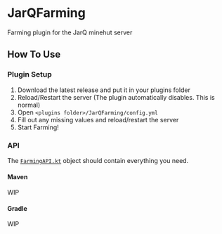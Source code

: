 # JarQFarming
Farming plugin for the JarQ minehut server
## How To Use
### Plugin Setup
1. Download the latest release and put it in your plugins folder
2. Reload/Restart the server (The plugin automatically disables. This is normal)
3. Open `<plugins folder>/JarQFarming/config.yml`
4. Fill out any missing values and reload/restart the server
5. Start Farming!
### API
The [`FarmingAPI.kt`](https://github.com/RedPlayer1/JarQFarming/blob/master/src/main/java/me/redplayer_1/jarqfarming/FarmingAPI.kt) object should contain everything you need.
#### Maven
WIP
#### Gradle
WIP
